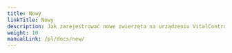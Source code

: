 ```yaml
---
title: Nowy
linkTitle: Nowy
description: Jak zarejestrować nowe zwierzęta na urządzeniu VitalControl
weight: 10
manualLink: /pl/docs/new/
---
```

<script>
  window.location.href = "/pl/docs/new/";
</script>
